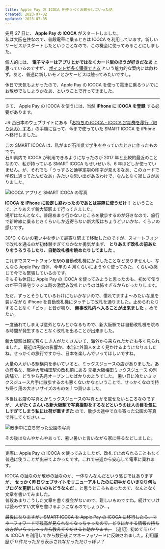 ```yaml
---
title: Apple Pay の ICOCA を使うべくお散歩しにいった話
created: 2023-07-02
updated: 2023-07-05
---
```


先月 27 日に、 **Apple Pay の ICOCA** がスタートしました。  
私は大阪在住なので、普段電車に乗るときは ICOCA を利用しています。新しいサービスがスタートしたということなので、この機会に使ってみることにしました。

個人的には、 **電子マネーはアプリとかではなくカード型のほうが好きだなあ** と思っているのですが、 [ポイントが多く獲得できる](https://www.jr-odekake.net/icoca/applepay/j-westcard/) という魅力的な案内には敵わず。あと、普通に新しいモノとかサービスは触ってみたいですし。

休日で天気もよかったので、Apple Pay の ICOCA を使って電車に乗るついでにお散歩でもしようかなあ、ということで行ってきました。

---

さて、 Apple Pay の ICOCA を使うには、当然 **iPhone に ICOCA を登録** する必要があります。

JR 西日本のウェブサイトにある「[お持ちの ICOCA・ICOCA 定期券を移行（取り込み）する](https://www.jr-odekake.net/icoca/applepay/start/pass_transition/)」の手順に従って、今まで使っていた SMART ICOCA を iPhone へ移行しました。

この SMART ICOCA は、私がまだ石川県で学生をやっていたときに作ったものです。  
石川県内で ICOCA が利用できるようになったのが 2017 年と比較的最近のことなので、私が持っている SMART ICOCA もせいぜい 5、6 年ほどしか使っていません。が、それでも「うっすらと通学定期の印字が見えるなあ、このカードで学校に通ってたんだなあ」みたいな思い出があるわけで、なんとなく寂しさがありました。

![ICOCA アプリと SMART ICOCA の写真](3e669128-0b5c-4643-f7f4-f425427e2f00)

**ICOCA を iPhone に設定し終わったのであとは実際に使うだけ！** ということで、とりあえず新大阪駅まで行ってきました。  
場所はなんとなく。普段あまり行かないところを散歩するのが好きなので、旅行で新幹線に乗るときくらいしか近寄らない新大阪はちょうどいいかな、くらいの感じです。

30℃ くらいの暑い中を歩いて最寄り駅まで移動したのですが、スマートフォンで改札を通るのが初体験すぎてなかなか勇気が出ず、 **とりあえず改札の前あたりをうろうろしたり、自動改札機を眺めたりしてました** 。

これまでスマートフォンを駅の自動改札機にかざしたことなどありませんし、なんなら Apple Pay 自体、今年の 4 月くらいにようやく使ってみた、くらいの感じで今でも緊張しているのです。  
そもそも休日に Apple Pay の ICOCA を使ってみようと思ったのも、初めて使うのが平日帰宅ラッシュ時の激混み改札というのは怖すぎるからだったりします。

ただ、ずっとそうしているわけにもいかないので、慣れてますよ～みたいな風を装いながら iPhone を自動改札機にタッチして改札を通りました。止められたりすることなく「ピッ」と音が鳴り、 **無事改札内へ入ることが出来ました** 。めでたい。

一度通れてしまえば意外となんとかなるもので、新大阪駅では自動改札機を眺める時間が発生することなく改札を出ることが出来ました。

新大阪駅は観光客らしき人がたくさんいて、海外から来られたかたも多く見られました。
最近は円安の影響か、本当に外国人をよく見かけるようになりましたね。せっかくの旅行ですから、日本を楽しんでいってほしいですね。

大量の人がいる駅構内を歩いていると、ミックスジュースの店がありました。あの有名な、阪神大阪梅田駅の改札前にある [元祖大阪梅田ミックスジュース](https://mix-juice-ai-sakai.com/ud-index/) の別店舗で、どうやら先月オープンしたばかりのようでした。
暑い日に冷たいミックスジュース片手に散歩するのも悪くないかなということで、せっかくなので持ち帰り用の大きいサイズのものを 1 つ買いました。

本当はお店の写真とかミックスジュースの写真とかを載せたいところなのですが、 **人がたくさんいる新大阪駅で写真撮影をするなどというのは人の目を気にしすぎてしまう私には荷が重すぎた** ので、散歩の途中で立ち寄った公園の写真で許してください…。

![散歩中に立ち寄った公園の写真](b5b6ccb0-c115-4fb2-13d2-7dc51cf8bc00)

その後はなんやかんやあって、暑い暑いと言いながら家に帰るなどしました。

---

実際に Apple Pay の ICOCA を使ってみましたが、改札で止められることもなく普通に使うことが出来てよかったです。これで来週から安心して電車に乗れます。

ICOCA の話なのか散歩の話なのか、一体なんなんだという感じではありますが、 **せっかく昨日ウェブサイトをリニューアルしたのに初手からいきなり何もブログを更新しないのもどうなんだ** 、と思うところもあったので、なんとなく文章を書いてみました。  
普段あまりこうした文章を書く機会がないので、難しいものですね。続けていけば読みやすい文章を書けるようになるのでしょうか…。

~~最後になりますが、SMART ICOCA を Apple Pay の ICOCA に移行したら、マネーフォワードで残高が見られなくなっちゃったので、どうにかする情報お持ちの方がいらっしゃったら教えてくださると助かります。~~
（追記）初めてモバイル ICOCA を利用してから数日後にマネーフォワードに反映されました。利用履歴が 0 件だったから表示されなかっただけっぽい？

